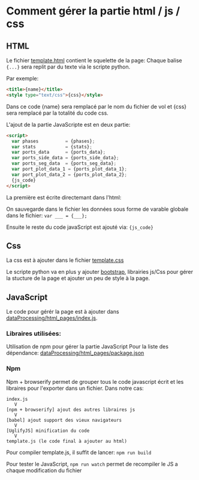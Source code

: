 # Comment gérer la partie html / js / css 

## HTML



Le fichier [template.html](https://github.com/YuanxiangFranck/PIE_ISAE_Essais_Vol/blob/master/dataProcessing/html_page/template.html) contient le squelette de la page:
Chaque balise `{...}` sera replit par du texte via le scripte python.

Par exemple:
```html
<title>{name}</title>
<style type="text/css">{css}</style>
```
Dans ce code {name} sera remplacé par le nom du fichier de vol
et {css} sera remplacé par la totalité du code css.

L'ajout de la partie JavaScripte est en deux partie:

```html
<script>
  var phases          = {phases};
  var stats           = {stats};
  var ports_data      = {ports_data};
  var ports_side_data = {ports_side_data};
  var ports_seg_data  = {ports_seg_data};
  var port_plot_data_1 = {ports_plot_data_1};
  var port_plot_data_2 = {ports_plot_data_2};
  {js_code}
</script>
```

La première est écrite directemant dans l'html:

On sauvegarde dans le fichier les données sous forme de varable globale dans le fichier: `var ___ = {___};`

Ensuite le reste du code javaScript est ajouté via: `{js_code}`

## Css

La css est à ajouter dans le fichier [template.css](https://github.com/YuanxiangFranck/PIE_ISAE_Essais_Vol/blob/master/dataProcessing/html_page/template.css)

Le scripte python va en plus y ajouter [bootstrap](http://getbootstrap.com/), librairies js/Css pour gérer 
la stucture de la page et ajouter un peu de style à la page. 

## JavaScript

Le code pour gérér la page est à ajouter dans [dataProcessing/html_pages/index.js](https://github.com/YuanxiangFranck/PIE_ISAE_Essais_Vol/blob/master/dataProcessing/html_pages/index.js).
### Libraires utilisées:

Utilisation de npm pour gérer la partie JavaScript
Pour la liste des dépendance: [dataProcessing/html_pages/package.json](https://github.com/YuanxiangFranck/PIE_ISAE_Essais_Vol/blob/master/dataProcessing/html_pages/package.json)

### Npm 

Npm + browserify permet de grouper tous le code javascript écrit et les libraires pour l'exporter dans un fichier.
Dans notre cas: 
```     
index.js
   V
[npm + browserify] ajout des autres libraires js
   V
[babel] ajout support des vieux navigateurs
   V
[UglifyJS] minification du code
   V
template.js (le code final à ajouter au html)
```

Pour compiler template.js, il suffit de lancer: `npm run build`

Pour tester le JavaScript, `npm run watch` permet de recompiler le JS a chaque modification du fichier

